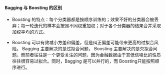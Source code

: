 #### Bagging 与 Boosting 的区别

- Boosting 的特点：每个分类器都是按顺序训练的；效果不好的分类器会被丢弃；每一轮迭代的样本会按照不同权重加权；对于各个分类器的结果合并采取加权平均的方式。

- Boosting 可以有效减小方差和偏差，但是纠正偏差可能带来更高的过拟合风险。 Bagging 主要解决的是过拟合问题， Boosting 主要解决的是欠拟合问题。而前者往往是一个更受关注的问题，因为金融数据由于其低信噪比的性质往往很容易过拟合。同时，Bagging 是可以并行的，而 Boosting只能按照顺序进行。
